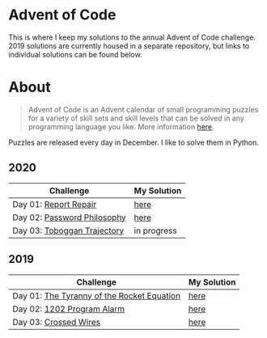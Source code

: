 # Advent of Code
This is where I keep my solutions to the annual Advent of Code challenge. 2019 solutions are currently housed in a separate repository, but links to individual solutions can be found below.

# About

> Advent of Code is an Advent calendar of small programming puzzles for a variety of skill sets and skill levels that can be solved in any programming language you like. More information [here](https://adventofcode.com/2020/about).

Puzzles are released every day in December. I like to solve them in Python.

## 2020

**Challenge** | **My Solution**
------------- | ---------------
Day 01: [Report Repair](https://adventofcode.com/2020/day/1) | [here](https://github.com/monikered/advent-of-code/blob/main/2020/AOC2020_1.py)
Day 02: [Password Philosophy](https://adventofcode.com/2020/day/2) | [here](https://github.com/monikered/advent-of-code/blob/main/2020/AOC2020_2.py)
Day 03: [Toboggan Trajectory](https://adventofcode.com/2020/day/3) | in progress

## 2019

**Challenge** | **My Solution**
------------- | ---------------
Day 01: [The Tyranny of the Rocket Equation](https://adventofcode.com/2019/day/1) | [here](https://github.com/monikered/aoc2019/tree/master/Day%201)
Day 02: [1202 Program Alarm](https://adventofcode.com/2019/day/2) | [here](https://github.com/monikered/aoc2019/tree/master/Day%202)
Day 03: [Crossed Wires](https://adventofcode.com/2019/day/3) | [here](https://github.com/monikered/aoc2019/tree/master/Day%203)
